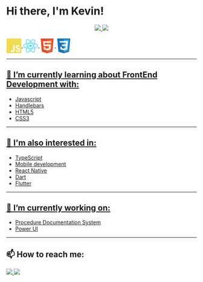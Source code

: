 <h1> Hi there, I'm Kevin! </h1>

<div align="center">
  <a href="https://github.com/alexsanderkevin">
  <img height="180em" src="https://github-readme-stats.vercel.app/api?username=alexsanderkevin&show_icons=true&theme=dracula&include_all_commits=true&count_private=true"/>
  <img height="180em" src="https://github-readme-stats.vercel.app/api/top-langs/?username=alexsanderkevin&layout=compact&langs_count=7&theme=dracula"/>
</div>
  
<div style="display: inline_block"><br>
  <img align="center" alt="Kevin-Js" height="40" width="40" src="https://raw.githubusercontent.com/devicons/devicon/master/icons/javascript/javascript-plain.svg">
  <img align="center" alt="Kevin-React" height="40" width="40" src="https://raw.githubusercontent.com/devicons/devicon/master/icons/react/react-original.svg">
  <img align="center" alt="Kevin-HTML" height="40" width="40" src="https://raw.githubusercontent.com/devicons/devicon/master/icons/html5/html5-original.svg">
  <img align="center" alt="Kevin-CSS" height="40" width="40" src="https://raw.githubusercontent.com/devicons/devicon/master/icons/css3/css3-original.svg">
  <hr>
</div>

<h2> 🌱 I’m currently learning about FrontEnd Development with: </h2>
  
  <ul>
    <li>Javascript
    <li>Handlebars
    <li>HTML5
    <li>CSS3
  </ul>
  <hr>
  
<h2> 🌱 I'm also interested in: </h2>
   <ul>
    <li>TypeScript
    <li>Mobile development
    <li>React Native
    <li>Dart
    <li>Flutter
  </ul>
  <hr>
  
<h2> 🔭 I’m currently working on: </h2>
  <ul>
    <li><a href="https://github.com/AlexsanderKevin/procedure-documentation-system">Procedure Documentation System</a>
      <li><a href="https://github.com/AlexsanderKevin/Power-UI-s">Power UI</a>
  </ul>
 <hr>

<h2> 📫 How to reach me: </h2>
  <div style="display: inline_block">
    <a href="mailto:kevin13348@gmail.com">
      <img src="https://img.shields.io/badge/Gmail-D14836?style=for-the-badge&logo=gmail&logoColor=white">
    </a>
    <a href="https://www.linkedin.com/in/kevin-alexsander-1610b91ab/">
      <img src="https://img.shields.io/badge/LinkedIn-0077B5?style=for-the-badge&logo=linkedin&logoColor=white">
    </a>
  </div>

